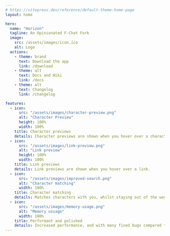 ```yaml
---
# https://vitepress.dev/reference/default-theme-home-page
layout: home

hero:
  name: "Horizon"
  tagline: An Opinionated F-Chat Fork
  image:
    src: /assets/images/icon.ico
    alt: Logo
  actions:
    - theme: brand
      text: Download the app
      link: /download
    - theme: alt
      text: Docs and Wiki
      link: /docs
    - theme: alt
      text: Changelog
      link: /changelog

features:
  - icon:
      src: "/assets/images/character-preview.png"
      alt: "Character Preview"
      height: 100%
      width: 100%
    title: Character previews
    details: Character previews are shown when you hover over a character.
  - icon:
      src: "/assets/images/link-preview.png"
      alt: "Link preview"
      height: 100%
      width: 100%
    title: Link previews
    details: Link previews are shown when you hover over a link.
  - icon:
      src: "/assets/images/improved-search.png"
      alt: "Character matching"
      width: 100%
    title: Character matching
    details: Matches characters with you, whilst staying out of the way.
  - icon:
      src: "/assets/images/memory-usage.png"
      alt: "Memory ussage"
      width: 100%
    title: Performant and polished
    details: Increased performance, and with many fixed bugs compared to Rising.
---
```

